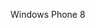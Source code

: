 <Token xmlns:xlink="http://www.w3.org/1999/xlink">Windows Phone 8</Token>

<!--HONumber=May16_HO1-->


